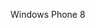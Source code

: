 <Token xmlns:xlink="http://www.w3.org/1999/xlink">Windows Phone 8</Token>

<!--HONumber=May16_HO1-->


